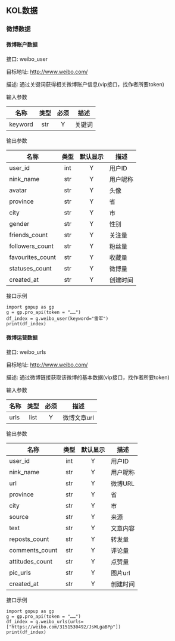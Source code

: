 ## KOL数据

### 微博数据

#### 微博账户数据

接口: weibo_user

目标地址: http://www.weibo.com/

描述: 通过关键词获得相关微博账户信息(vip接口，找作者所要token)

输入参数

名称 | 类型 | 必须 | 描述
---|:---:|:---:|---
keyword | str | Y | 关键词

输出参数

| 名称 | 类型 | 默认显示 | 描述 |
---|:---:|:---:|---
| user_id | int | Y | 用户ID |
| nink_name | str | Y | 用户昵称 |
| avatar | str | Y | 头像 |
| province | str | Y | 省 |
| city | str | Y | 市 |
| gender | str | Y | 性别 |
| friends_count | str | Y | 关注量 |
| followers_count | str | Y | 粉丝量 |
| favourites_count | str | Y | 收藏量 |
| statuses_count | str | Y | 微博量 |
| created_at | str | Y | 创建时间 |

接口示例

```
import gopup as gp
g = gp.pro_api(token = "……")
df_index = g.weibo_user(keyword="雷军")
print(df_index)
```

#### 微博运营数据

接口: weibo_urls

目标地址: http://www.weibo.com/

描述: 通过微博链接获取该微博的基本数据(vip接口，找作者所要token)

输入参数

名称 | 类型 | 必须 | 描述
---|:---:|:---:|---
urls | list | Y | 微博文章url

输出参数

| 名称 | 类型 | 默认显示 | 描述 |
---|:---:|:---:|---
| user_id | int | Y | 用户ID |
| nink_name | str | Y | 用户昵称 |
| url | str | Y | 微博URL |
| province | str | Y | 省 |
| city | str | Y | 市 |
| source | str | Y | 来源 |
| text | str | Y | 文章内容 |
| reposts_count | str | Y | 转发量 |
| comments_count | str | Y | 评论量 |
| attitudes_count | str | Y | 点赞量 |
| pic_urls | str | Y | 图片url |
| created_at | str | Y | 创建时间 |

接口示例

```
import gopup as gp
g = gp.pro_api(token = "……")
df_index = g.weibo_urls(urls=["https://weibo.com/3151530492/JsWLgaBPp"])
print(df_index)
```